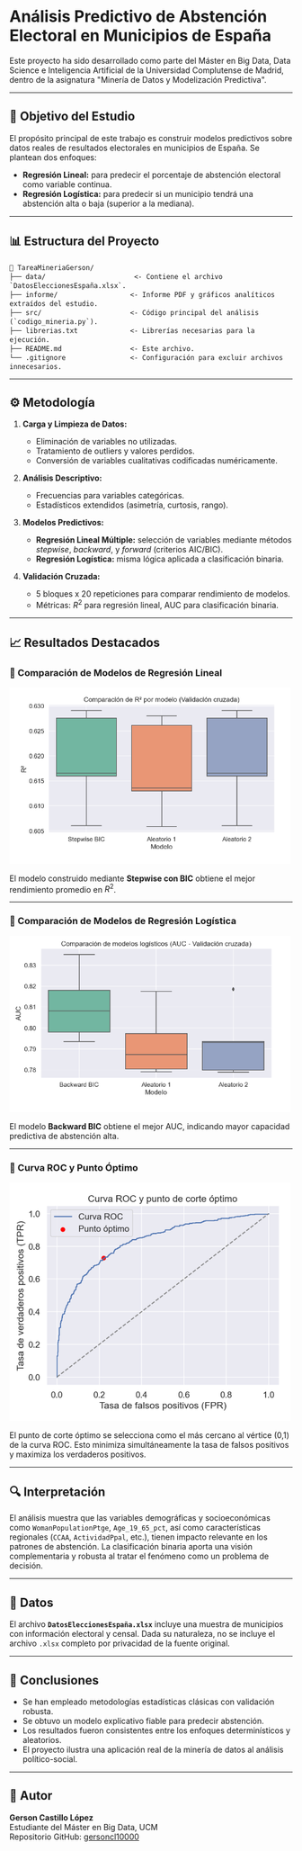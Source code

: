 
# Análisis Predictivo de Abstención Electoral en Municipios de España

Este proyecto ha sido desarrollado como parte del Máster en Big Data, Data Science e Inteligencia Artificial de la Universidad Complutense de Madrid, dentro de la asignatura "Minería de Datos y Modelización Predictiva".

---

## 🎯 Objetivo del Estudio

El propósito principal de este trabajo es construir modelos predictivos sobre datos reales de resultados electorales en municipios de España. Se plantean dos enfoques:

- **Regresión Lineal:** para predecir el porcentaje de abstención electoral como variable continua.
- **Regresión Logística:** para predecir si un municipio tendrá una abstención alta o baja (superior a la mediana).

---

## 📊 Estructura del Proyecto

```
📁 TareaMineriaGerson/
├── data/                      <- Contiene el archivo `DatosEleccionesEspaña.xlsx`.
├── informe/                  <- Informe PDF y gráficos analíticos extraídos del estudio.
├── src/                      <- Código principal del análisis (`codigo_mineria.py`).
├── librerias.txt             <- Librerías necesarias para la ejecución.
├── README.md                 <- Este archivo.
└── .gitignore                <- Configuración para excluir archivos innecesarios.
```

---

## ⚙️ Metodología

1. **Carga y Limpieza de Datos:**
   - Eliminación de variables no utilizadas.
   - Tratamiento de outliers y valores perdidos.
   - Conversión de variables cualitativas codificadas numéricamente.

2. **Análisis Descriptivo:**
   - Frecuencias para variables categóricas.
   - Estadísticos extendidos (asimetría, curtosis, rango).

3. **Modelos Predictivos:**
   - **Regresión Lineal Múltiple:** selección de variables mediante métodos *stepwise*, *backward*, y *forward* (criterios AIC/BIC).
   - **Regresión Logística:** misma lógica aplicada a clasificación binaria.

4. **Validación Cruzada:**
   - 5 bloques x 20 repeticiones para comparar rendimiento de modelos.
   - Métricas: $R^2$ para regresión lineal, AUC para clasificación binaria.

---

## 📈 Resultados Destacados

### 📌 Comparación de Modelos de Regresión Lineal

<img src="informe/boxplot_r2_modelos.png" alt="Boxplot R²" width="500"/>

El modelo construido mediante **Stepwise con BIC** obtiene el mejor rendimiento promedio en $R^2$.

---

### 📌 Comparación de Modelos de Regresión Logística

<img src="informe/boxplot_auc_modelos.png" alt="Boxplot AUC" width="500"/>

El modelo **Backward BIC** obtiene el mejor AUC, indicando mayor capacidad predictiva de abstención alta.

---

### 📌 Curva ROC y Punto Óptimo

<img src="informe/curva_roc_punto_optimo.png" alt="Curva ROC" width="500"/>

El punto de corte óptimo se selecciona como el más cercano al vértice (0,1) de la curva ROC. Esto minimiza simultáneamente la tasa de falsos positivos y maximiza los verdaderos positivos.

---

## 🔍 Interpretación

El análisis muestra que las variables demográficas y socioeconómicas como `WomanPopulationPtge`, `Age_19_65_pct`, así como características regionales (`CCAA`, `ActividadPpal`, etc.), tienen impacto relevante en los patrones de abstención. La clasificación binaria aporta una visión complementaria y robusta al tratar el fenómeno como un problema de decisión.

---

## 📂 Datos

El archivo **`DatosEleccionesEspaña.xlsx`** incluye una muestra de municipios con información electoral y censal. Dada su naturaleza, no se incluye el archivo `.xlsx` completo por privacidad de la fuente original.

---

## 📌 Conclusiones

- Se han empleado metodologías estadísticas clásicas con validación robusta.
- Se obtuvo un modelo explicativo fiable para predecir abstención.
- Los resultados fueron consistentes entre los enfoques determinísticos y aleatorios.
- El proyecto ilustra una aplicación real de la minería de datos al análisis político-social.

---

## 🧠 Autor

**Gerson Castillo López**  
Estudiante del Máster en Big Data, UCM  
Repositorio GitHub: [gersoncl10000](https://github.com/gersoncl10000)


